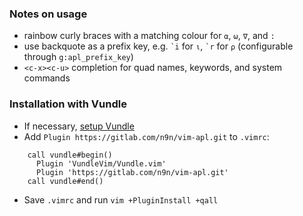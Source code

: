 ### Notes on usage
* rainbow curly braces with a matching colour for `⍺`, `⍵`, `∇`, and `:`
* use backquote as a prefix key, e.g. ``` `i ``` for `⍳`, ``` `r ``` for `⍴` (configurable through `g:apl_prefix_key`)
* `<c-x><c-u>` completion for quad names, keywords, and system commands

### Installation with Vundle

* If necessary, [setup Vundle]
* Add `Plugin https://gitlab.com/n9n/vim-apl.git` to `.vimrc`:

```
	call vundle#begin()
	  Plugin 'VundleVim/Vundle.vim'
	  Plugin 'https://gitlab.com/n9n/vim-apl.git'
	call vundle#end()
```

* Save `.vimrc` and run `vim +PluginInstall +qall`

[setup Vundle]: https://github.com/VundleVim/Vundle.vim#quick-start
